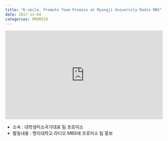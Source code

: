 ```yaml
---
title: "K-smile, Promote Team Promiso at Myongji University Radio MBS"
date: 2017-12-04
categories: PROMISO
---
```


<div style="width:100%; position:relative; padding-bottom: 56.25%;">
<iframe width="100%" height="100%" style="position:absolute;" src="https://www.youtube.com/embed/mTgODzOw9l0" frameborder="0" allowfullscreen></iframe>
</div>
  
* 소속 : 대학생미소국가대표 팀 프로미소
* 활동내용 : 명지대학교 라디오 MBS에 프로미소 팀 홍보 
